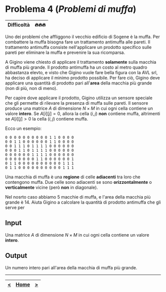 # Problema 4 (*Problemi di muffa*)

| **Difficoltà** | 🔥🔥🔥 |
|:--------------:|:------:|

Uno dei problemi che affliggono il vecchio edificio di Sogene è la muffa.
Per combattere la muffa bisogna fare un trattamento antimuffa alle pareti.
Il trattamento antimuffa consiste nell'applicare un prodotto specifico sulle pareti per eliminare la muffa e prevenire la sua ricomparsa.

A Gigino viene chiesto di applicare il trattamento **solamente** sulla macchia di muffa più grande.
Il prodotto antimuffa ha un costo al metro quadro abbastanza elevto, e visto che Gigino vuole fare bella figura con la AVL srl, ha deciso di applicare il minimo prodotto possibile.
Per fare ciò, Gigino deve applicare una quantità di prodotto pari all'**area** della macchia più grande (non di più, non di meno).

Per capire dove applicare il prodotto, Gigino utilizza un sensore speciale che gli permette di rilevare la presenza di muffa sulle pareti.
Il sensore produce una matrice $A$ di dimensione $N \times M$ in cui ogni cella contiene un valore **intero**.
Se $A[i][j] = 0$, allora la cella $(i, j)$ **non** contiene muffa, altrimenti se $A[i][j] > 0$ la cella $(i, j)$ contiene muffa.

Ecco un esempio:

```
0 0 0 0 0 0 0 0 0 0 1 1 0 0 0 0
0 0 1 1 0 0 0 0 0 0 1 1 0 0 0 0
0 0 1 1 1 0 1 1 1 1 0 0 0 0 0 0
0 0 0 1 1 0 1 1 1 1 0 0 0 0 0 0
0 0 0 0 0 0 1 1 1 1 0 0 0 0 0 0
0 0 0 0 0 0 0 1 1 0 0 0 0 0 0 1
0 1 1 0 0 0 0 0 0 0 0 0 0 1 1 1
0 1 1 0 0 0 0 0 0 0 0 0 0 1 1 1
```

Una macchia di muffa è una **regione** di celle **adiacenti** tra loro che contengono muffa.
Due celle sono adiacenti se sono **orizzontalmente** o **verticalmente** vicine (però **non** in diagonale).

Nel nosrto caso abbiamo $5$ macchie di muffa, e l'area della macchia più grande è $14$.
Aiuta Gigino a calcolare la quantità di prodotto antimuffa che gli serve per 

## Input
Una matrice $A$ di dimensione $N \times M$ in cui ogni cella contiene un valore **intero**.

## Output
Un numero intero pari all'area della macchia di muffa più grande.

--------------

| [**<**](../3/README.md) | [**Home**](../../README.md) | [**>**](../5/README.md) |
|:-----:|:-----:|:-----:|

